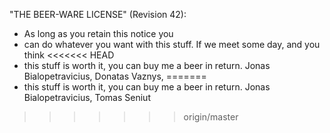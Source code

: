 "THE BEER-WARE LICENSE" (Revision 42):
 * As long as you retain this notice you
 * can do whatever you want with this stuff. If we meet some day, and you think
<<<<<<< HEAD
 * this stuff is worth it, you can buy me a beer in return.   Jonas Bialopetravicius, Donatas Vaznys, 
=======
 * this stuff is worth it, you can buy me a beer in return.   Jonas Bialopetravicius, Tomas Seniut
>>>>>>> origin/master
